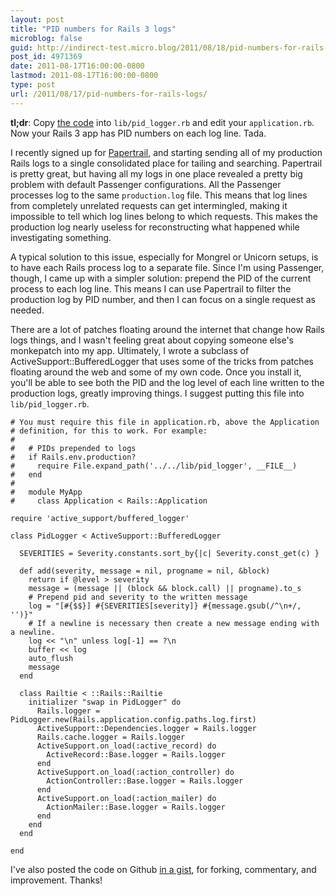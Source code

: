 ```yaml
---
layout: post
title: "PID numbers for Rails 3 logs"
microblog: false
guid: http://indirect-test.micro.blog/2011/08/18/pid-numbers-for-rails-logs/
post_id: 4971369
date: 2011-08-17T16:00:00-0800
lastmod: 2011-08-17T16:00:00-0800
type: post
url: /2011/08/17/pid-numbers-for-rails-logs/
---
```

**tl;dr**: Copy [the code][1] into `lib/pid_logger.rb` and edit your `application.rb`. Now your Rails 3 app has PID numbers on each log line. Tada.

I recently signed up for [Papertrail](http://papertrailapp.com), and starting sending all of my production Rails logs to a single consolidated place for tailing and searching. Papertrail is pretty great, but having all my logs in one place revealed a pretty big problem with default Passenger configurations. All the Passenger processes log to the same `production.log` file. This means that log lines from completely unrelated requests can get intermingled, making it impossible to tell which log lines belong to which requests. This makes the production log nearly useless for reconstructing what happened while investigating something.

A typical solution to this issue, especially for Mongrel or Unicorn setups, is to have each Rails process log to a separate file. Since I'm using Passenger, though, I came up with a simpler solution: prepend the PID of the current process to each log line. This means I can use Papertrail to filter the production log by PID number, and then I can focus on a single request as needed.

There are a lot of patches floating around the internet that change how Rails logs things, and I wasn't feeling great about copying someone else's monkepatch into my app. Ultimately, I wrote a subclass of ActiveSupport::BufferedLogger that uses some of the tricks from patches floating around the web and some of my own code. Once you install it, you'll be able to see both the PID and the log level of each line written to the production logs, greatly improving things. I suggest putting this file into `lib/pid_logger.rb`.

    # You must require this file in application.rb, above the Application
    # definition, for this to work. For example:
    #
    #   # PIDs prepended to logs
    #   if Rails.env.production?
    #     require File.expand_path('../../lib/pid_logger', __FILE__)
    #   end
    #
    #   module MyApp
    #     class Application < Rails::Application

    require 'active_support/buffered_logger'

    class PidLogger < ActiveSupport::BufferedLogger

      SEVERITIES = Severity.constants.sort_by{|c| Severity.const_get(c) }

      def add(severity, message = nil, progname = nil, &block)
        return if @level > severity
        message = (message || (block && block.call) || progname).to_s
        # Prepend pid and severity to the written message
        log = "[#{$$}] #{SEVERITIES[severity]} #{message.gsub(/^\n+/, '')}"
        # If a newline is necessary then create a new message ending with a newline.
        log << "\n" unless log[-1] == ?\n
        buffer << log
        auto_flush
        message
      end

      class Railtie < ::Rails::Railtie
        initializer "swap in PidLogger" do
          Rails.logger = PidLogger.new(Rails.application.config.paths.log.first)
          ActiveSupport::Dependencies.logger = Rails.logger
          Rails.cache.logger = Rails.logger
          ActiveSupport.on_load(:active_record) do
            ActiveRecord::Base.logger = Rails.logger
          end
          ActiveSupport.on_load(:action_controller) do
            ActionController::Base.logger = Rails.logger
          end
          ActiveSupport.on_load(:action_mailer) do
            ActionMailer::Base.logger = Rails.logger
          end
        end
      end

    end

I've also posted the code on Github [in a gist][1], for forking, commentary, and improvement. Thanks!

[1]:https://gist.github.com/1091527
